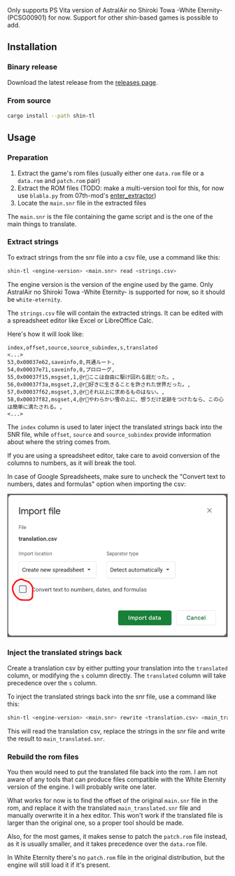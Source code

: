 
Only supports PS Vita version of AstralAir no Shiroki Towa -White Eternity- (PCSG00901) for now. Support for other shin-based games is possible to add.

## Installation

### Binary release

Download the latest release from the [releases page](https://github.com/DCNick3/shin-translation-tools/releases).

### From source

```bash
cargo install --path shin-tl
```

## Usage

### Preparation 

1. Extract the game's rom files (usually either one `data.rom` file or a `data.rom` and `patch.rom` pair)
2. Extract the ROM files (TODO: make a multi-version tool for this, for now use `blabla.py` from 07th-mod's [enter_extractor](https://github.com/07th-mod/enter_extractor/blob/master/blabla.py))
3. Locate the `main.snr` file in the extracted files

The `main.snr` is the file containing the game script and is the one of the main things to translate.

### Extract strings

To extract strings from the snr file into a csv file, use a command like this: 

```bash
shin-tl <engine-version> <main.snr> read <strings.csv>
```

The engine version is the version of the engine used by the game. Only AstralAir no Shiroki Towa -White Eternity- is supported for now, so it should be `white-eternity`.

The `strings.csv` file will contain the extracted strings. It can be edited with a spreadsheet editor like Excel or LibreOffice Calc.

Here's how it will look like:

```csv
index,offset,source,source_subindex,s,translated
<...>
53,0x00037e62,saveinfo,0,共通ルート,
54,0x00037e71,saveinfo,0,プロローグ,
55,0x00037f15,msgset,1,@rここは自由に駆け回れる庭だった。,
56,0x00037f3a,msgset,2,@r好きに生きることを許された世界だった。,
57,0x00037f62,msgset,3,@rそれ以上に求めるものはない。,
58,0x00037f82,msgset,4,@rやわらかい雪の上に、想うだけ足跡をつけたなら、この心は簡単に満たされる。,
<...>
```

The `index` column is used to later inject the translated strings back into the SNR file, while `offset`, `source` and `source_subindex` provide information about where the string comes from.

If you are using a spreadsheet editor, take care to avoid conversion of the columns to numbers, as it will break the tool.

In case of Google Spreadsheets, make sure to uncheck the "Convert text to numbers, dates and formulas" option when importing the csv:

![](googledoc_import.png)

### Inject the translated strings back

Create a translation csv by either putting your translation into the `translated` column, or modifying the `s` column directly. The `translated` column will take precedence over the `s` column.

To inject the translated strings back into the snr file, use a command like this:

```bash
shin-tl <engine-version> <main.snr> rewrite <translation.csv> <main_translated.snr>
```

This will read the translation csv, replace the strings in the snr file and write the result to `main_translated.snr`.

### Rebuild the rom files

You then would need to put the translated file back into the rom. I am not aware of any tools that can produce files compatible with the White Eternity version of the engine. I will probably write one later.

What works for now is to find the offset of the original `main.snr` file in the rom, and replace it with the translated `main_translated.snr` file and manually overwrite it in a hex editor. This won't work if the translated file is larger than the original one, so a proper tool should be made.

Also, for the most games, it makes sense to patch the `patch.rom` file instead, as it is usually smaller, and it takes precedence over the `data.rom` file.

In White Eternity there's no `patch.rom` file in the original distribution, but the engine will still load it if it's present.